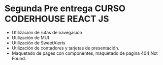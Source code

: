 # Segunda Pre entrega CURSO CODERHOUSE REACT JS

- Utilización de rutas de navegación
- Utilización de MUI
- Utilización de SweetAlerts
- Utilización de contadores y tarjetas de presentación.
- Maquetado de pages con componentes, maquetado de pagina 404 Not Found.
